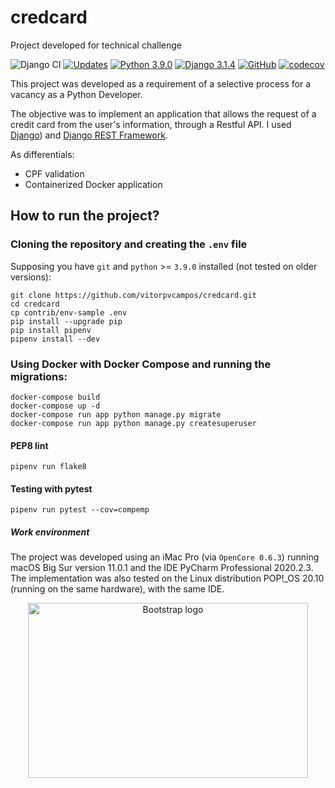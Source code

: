 # credcard
Project developed for technical challenge

![Django CI](https://github.com/vitorpvcampos/credcard/workflows/Django%20CI/badge.svg)
[![Updates](https://pyup.io/repos/github/vitorpvcampos/credcard/shield.svg)](https://pyup.io/repos/github/vitorpvcampos/credcard/)
[![Python 3.9.0](https://img.shields.io/badge/python-3.9.0-blue.svg)](https://www.python.org/downloads/release/python-390/)
[![Django 3.1.4](https://img.shields.io/badge/django-3.1.4-blue.svg)](https://www.djangoproject.com/download/)
[![GitHub](https://img.shields.io/github/license/mashape/apistatus.svg)](https://github.com/vitorpvcampos/django-e-learning/blob/main/LICENSE)
[![codecov](https://codecov.io/gh/vitorpvcampos/credcard/branch/main/graph/badge.svg?token=TAO5YHJ7I4)](https://codecov.io/gh/vitorpvcampos/credcard)

This project was developed as a requirement of a selective process for a vacancy as a Python Developer. 

The objective was to implement an application that allows the request of a credit card from the user's information, through a Restful API. I used [Django](https://docs.djangoproject.com/en/3.1/)) and [Django REST Framework](https://www.django-rest-framework.org/).

As differentials:
* CPF validation
* Containerized Docker application

## How to run the project?

### Cloning the repository and creating the ```.env``` file
Supposing you have ```git``` and ```python``` >= ```3.9.0``` installed (not tested on older versions):

```
git clone https://github.com/vitorpvcampos/credcard.git
cd credcard
cp contrib/env-sample .env
pip install --upgrade pip
pip install pipenv
pipenv install --dev
```

### Using Docker with Docker Compose and running the migrations:

```
docker-compose build
docker-compose up -d
docker-compose run app python manage.py migrate
docker-compose run app python manage.py createsuperuser
```

#### PEP8 lint
```
pipenv run flake8
```

#### Testing with pytest
```
pipenv run pytest --cov=compemp
```

##### Work environment

The project was developed using an iMac Pro (via ```OpenCore 0.6.3```) running macOS Big Sur version 11.0.1 and the IDE PyCharm Professional 2020.2.3. The implementation was also tested on the Linux distribution POP!_OS 20.10 (running on the same hardware), with the same IDE.

<p align="center">
    <img src="https://sociedadenovoaeon.org/wp-content/uploads/neofetch.png" alt="Bootstrap logo" width="448" height="280">
  </a>
</p>